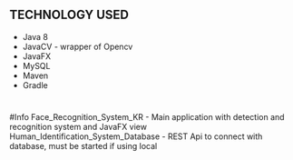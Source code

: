 ## TECHNOLOGY USED
* Java 8
* JavaCV - wrapper of Opencv
* JavaFX
* MySQL
* Maven
* Gradle
# 

#Info
Face_Recognition_System_KR - Main application with detection and recognition system and JavaFX view
Human_Identification_System_Database - REST Api to connect with database, must be started if using local
  
